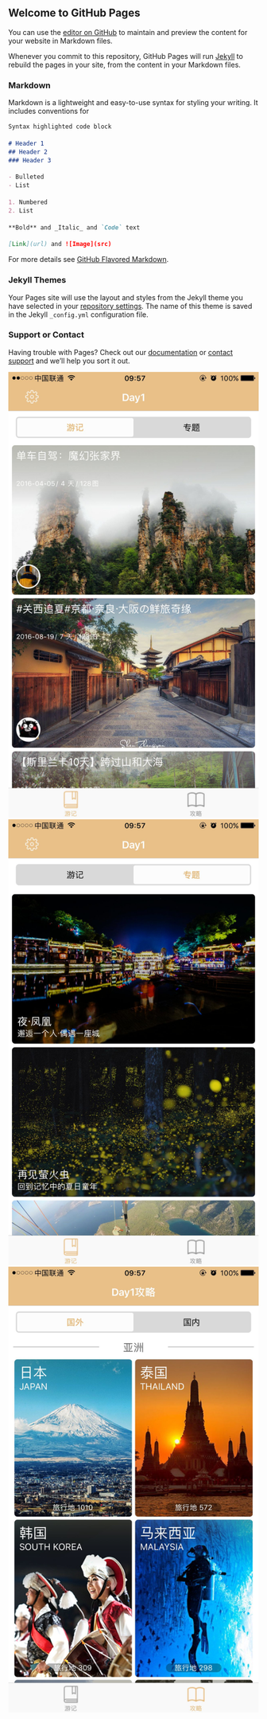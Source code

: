 ## Welcome to GitHub Pages

You can use the [editor on GitHub](https://github.com/Nixiaxia/YouJi/edit/master/README.md) to maintain and preview the content for your website in Markdown files.

Whenever you commit to this repository, GitHub Pages will run [Jekyll](https://jekyllrb.com/) to rebuild the pages in your site, from the content in your Markdown files.

### Markdown

Markdown is a lightweight and easy-to-use syntax for styling your writing. It includes conventions for

```markdown
Syntax highlighted code block

# Header 1
## Header 2
### Header 3

- Bulleted
- List

1. Numbered
2. List

**Bold** and _Italic_ and `Code` text

[Link](url) and ![Image](src)
```

For more details see [GitHub Flavored Markdown](https://guides.github.com/features/mastering-markdown/).

### Jekyll Themes

Your Pages site will use the layout and styles from the Jekyll theme you have selected in your [repository settings](https://github.com/Nixiaxia/YouJi/settings). The name of this theme is saved in the Jekyll `_config.yml` configuration file.

### Support or Contact

Having trouble with Pages? Check out our [documentation](https://help.github.com/categories/github-pages-basics/) or [contact support](https://github.com/contact) and we’ll help you sort it out.


![image](https://github.com/Nixiaxia/YouJi/blob/master/YouJi/9B67B37249D7E317337D5FA1B9856253.png)
![image](https://github.com/Nixiaxia/YouJi/blob/master/YouJi/B8F55A407A13372CFB267BF868674548.png)
![image](https://github.com/Nixiaxia/YouJi/blob/master/YouJi/DC54F5B58A6634F815AC7455F9A2BC02.png)
